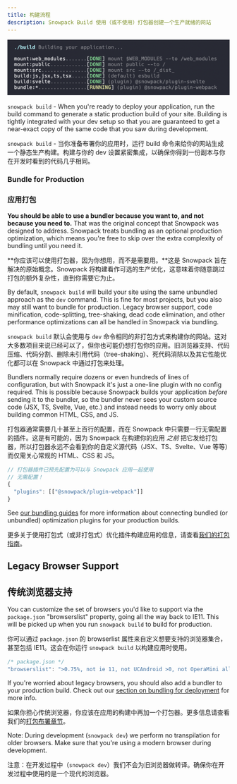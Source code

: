 ```yaml
---
title: 构建流程
description: Snowpack Build 使用（或不使用）打包器创建一个生产就绪的网站
---
```


![构建输出示例](./snowpack-build-example.png)

`snowpack build` - When you're ready to deploy your application, run the build command to generate a static production build of your site. Building is tightly integrated with your dev setup so that you are guaranteed to get a near-exact copy of the same code that you saw during development.

`snowpack build` - 当你准备布署你的应用时，运行 build 命令来给你的网站生成一个静态生产构建。构建与你的 dev 设置紧密集成，以确保你得到一份副本与你在开发时看到的代码几乎相同。

### Bundle for Production

### 应用打包

**You should be able to use a bundler because you want to, and not because you need to.** That was the original concept that Snowpack was designed to address. Snowpack treats bundling as an optional production optimization, which means you're free to skip over the extra complexity of bundling until you need it.

**你应该可以使用打包器，因为你想用，而不是需要用。**这是 Snowpack 旨在解决的原始概念。Snowpack 将构建看作可选的生产优化，这意味着你随意跳过打包的额外复杂性，直到你需要它为止。

By default, `snowpack build` will build your site using the same unbundled approach as the `dev` command. This is fine for most projects, but you also may still want to bundle for production. Legacy browser support, code minification, code-splitting, tree-shaking, dead code elimination, and other performance optimizations can all be handled in Snowpack via bundling.

`snowpack build` 默认会使用与 `dev` 命令相同的非打包方式来构建你的网站。这对大多数项目来说已经可以了，但你也可能仍想打包你的应用。旧浏览器支持、代码压缩、代码分割、删除未引用代码（tree-shaking）、死代码消除以及其它性能优化都可以在 Snowpack 中通过打包来处理。

Bundlers normally require dozens or even hundreds of lines of configuration, but with Snowpack it's just a one-line plugin with no config required. This is possible because Snowpack builds your application _before_ sending it to the bundler, so the bundler never sees your custom source code (JSX, TS, Svelte, Vue, etc.) and instead needs to worry only about building common HTML, CSS, and JS.

打包器通常需要几十甚至上百行的配置，而在 Snowpack 中只需要一行无需配置的插件。这是有可能的，因为 Snowpack 在构建你的应用 _之前_ 把它发给打包器，所以打包器永远不会看到你的自定义源代码（JSX、TS、Svelte、Vue 等等）而仅需关心常规的 HTML、CSS 和 JS。

```js
// 打包器插件已预先配置为可以与 Snowpack 应用一起使用
// 无需配置！
{
  "plugins": [["@snowpack/plugin-webpack"]]
}
```

See [our bundling guides](/guides/optimize-and-bundle) for more information about connecting bundled (or unbundled) optimization plugins for your production builds.

更多关于使用打包式（或非打包式）优化插件构建应用的信息，请查看[我们的打包指南](/guides/optimize-and-bundle)。

## Legacy Browser Support

## 传统浏览器支持

You can customize the set of browsers you'd like to support via the `package.json` "browserslist" property, going all the way back to IE11. This will be picked up when you run `snowpack build` to build for production.

你可以通过 `package.json` 的 browserlist 属性来自定义想要支持的浏览器集合，甚至包括 IE11。这会在你运行 `snowpack build` 以构建应用时使用。

```js
/* package.json */
"browserslist": ">0.75%, not ie 11, not UCAndroid >0, not OperaMini all",
```

If you're worried about legacy browsers, you should also add a bundler to your production build. Check out our [section on bundling for deployment](/guides/optimize-and-bundle) for more info.

如果你担心传统浏览器，你应该在应用的构建中再加一个打包器。更多信息请查看我们的[打包布署章节](/guides/optimize-and-bundle)。

Note: During development (`snowpack dev`) we perform no transpilation for older browsers. Make sure that you're using a modern browser during development.

注意：在开发过程中（`snowpack dev`）我们不会为旧浏览器做转译。确保你在开发过程中使用的是一个现代的浏览器。
